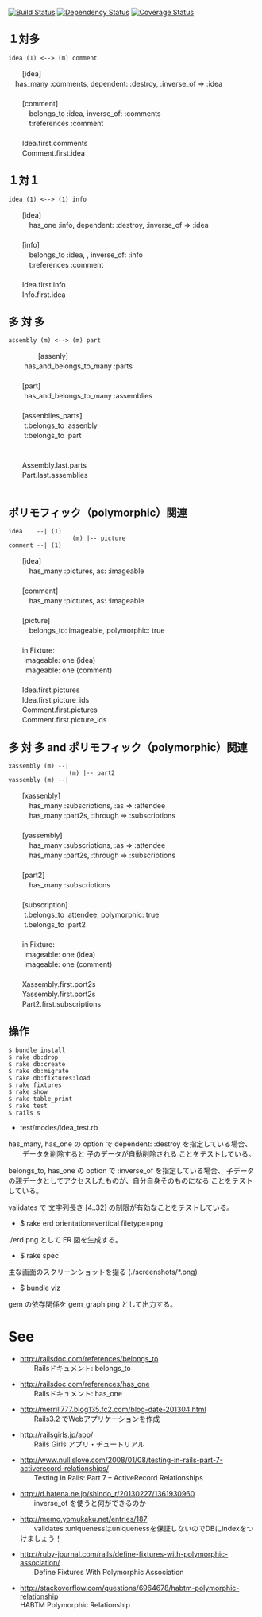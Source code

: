 
[![Build Status](https://travis-ci.org/katoy/rails3-associations.png?branch=master)](https://travis-ci.org/katoy/rails3-associations)
[![Dependency Status](https://gemnasium.com/katoy/rails3-associations.png)](https://gemnasium.com/katoy/rails3-associations)
[![Coverage Status](https://coveralls.io/repos/katoy/rails3-associations/badge.png?branch=master)](https://coveralls.io/r/katoy/rails3-associations?branch=master)

１対多
-------

    idea (1) <--> (m) comment

　　[idea]  
    　has_many :comments, dependent: :destroy, :inverse_of => :idea  
　　  
　　[comment]  
　　　belongs_to :idea, inverse_of: :comments  
　　　t:references :comment  
　　  
　　Idea.first.comments  
　　Comment.first.idea  


１対１
-------

    idea (1) <--> (1) info

　　[idea]  
　　　has_one :info, dependent: :destroy, :inverse_of => :idea  
　　  
　　[info]  
　　　belongs_to :idea, , inverse_of: :info  
　　　t:references :comment  
　　  
　　Idea.first.info  
　　Info.first.idea  

多 対 多
------

    assembly (m) <--> (m) part
　　
　　[assenly]  
　　   has_and_belongs_to_many :parts  
　　  
　　[part]  
　　   has_and_belongs_to_many :assemblies  
　　  
　　[assenblies_parts]  
　　   t:belongs_to :assenbly  
　　   t:belongs_to :part  
　　  
　　  
　　Assembly.last.parts  
　　Part.last.assemblies  
　　  

ポリモフィック（polymorphic）関連
----------

    idea    --| (1)  
                      (m) |-- picture  
    comment --| (1)   

　　[idea]  
　　　has_many :pictures, as: :imageable  
　　  
　　[comment]  
　　　has_many :pictures, as: :imageable  
　　  
　　[picture]  
　　　belongs_to: imageable, polymorphic: true  
　　  
　　in Fixture:  
　　  imageable:  one (idea)  
　　  imageable:  one (comment)  
　　  
　　Idea.first.pictures  
　　Idea.first.picture_ids  
　　Comment.first.pictures  
　　Comment.first.picture_ids  

多 対 多 and ポリモフィック（polymorphic）関連
----------

    xassembly (m) --|  
                     (m) |-- part2  
    yassembly (m) --|   

　　[xassenbly]  
　　　has_many :subscriptions, :as => :attendee  
　　　has_many :part2s, :through => :subscriptions  
　　  　　  
　　[yassembly]  
　　　has_many :subscriptions, :as => :attendee  
　　　has_many :part2s, :through => :subscriptions  
　　  　　  
　　[part2]  
　　　has_many :subscriptions    
　　  　　  
　　[subscription]  
　　  t.belongs_to :attendee, polymorphic: true  
　　  t.belongs_to :part2  
　　  
　　in Fixture:  
　　  imageable:  one (idea)  
　　  imageable:  one (comment)  
　　  
　　Xassembly.first.port2s  
　　Yassembly.first.port2s  
　　Part2.first.subscriptions  

操作
-----

    $ bundle install
    $ rake db:drop
    $ rake db:create
    $ rake db:migrate
    $ rake db:fixtures:load
    $ rake fixtures
    $ rake show
    $ rake table_print
    $ rake test
    $ rails s

* test/modes/idea_test.rb

 has_many, has_one の option で dependent: :destroy を指定している場合、
　　データを削除すると 子のデータが自動削除される
 ことをテストしている。
 
 belongs_to, has_one の option で  :inverse_of を指定している場合、 
   子データの親データとしてアクセスしたものが、自分自身そのものになる
 ことをテストしている。

 validates で 文字列長さ [4..32] の制限が有効なことをテストしている。

* $ rake erd orientation=vertical filetype=png

 ./erd.png として ER 図を生成する。


* $ rake spec

主な画面のスクリーンショットを撮る  (./screenshots/*.png)

* $ bundle viz

gem の依存関係を gem_graph.png として出力する。


See
====

- http://railsdoc.com/references/belongs_to  
　　Railsドキュメント: belongs_to  

- http://railsdoc.com/references/has_one  
　　Railsドキュメント: has_one  

- http://merrill777.blog135.fc2.com/blog-date-201304.html  
　　Rails3.2 でWebアプリケーションを作成  

- http://railsgirls.jp/app/  
　　Rails Girls アプリ・チュートリアル  

- http://www.nullislove.com/2008/01/08/testing-in-rails-part-7-activerecord-relationships/  
　　Testing in Rails: Part 7 – ActiveRecord Relationships  

- http://d.hatena.ne.jp/shindo_r/20130227/1361930960  
　　inverse_of を使うと何ができるのか  

- http://memo.yomukaku.net/entries/187  
　　validates :uniquenessはuniquenessを保証しないのでDBにindexをつけましょう！  

- http://ruby-journal.com/rails/define-fixtures-with-polymorphic-association/  
　　Define Fixtures With Polymorphic Association  

- http://stackoverflow.com/questions/6964678/habtm-polymorphic-relationship  
    HABTM Polymorphic Relationship  

